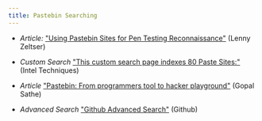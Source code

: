 ```yaml
---
title: Pastebin Searching
---
```


  * *Article:* ["Using Pastebin Sites for Pen Testing Reconnaissance"](http://blog.zeltser.com/post/7303303567/paste-sites-for-pen-testing-reconnaissance) (Lenny Zeltser)
  
  * *Custom Search* ["This custom search page indexes 80 Paste Sites:"](http://inteltechniques.com/OSINT/pastebins.html) (Intel Techniques)

  * *Article* ["Pastebin: From programmers tool to hacker playground"](https://www.livemint.com/Leisure/B1LE9PlScjRvC8OHbgidsM/Pastebin-From-programmers-tool-to-hacker-playground.html) (Gopal Sathe)

  * *Advanced Search* ["Github Advanced Search"](https://github.com/search/advanced) (Github)
